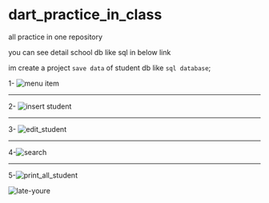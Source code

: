 # dart_practice_in_class
all practice in one repository

you can see detail school db like sql in below link


im create a project  `save data` of student db like  `sql database`;

1- ![menu item](https://s2.uupload.ir/files/menuitem_school_y84l.png)
***
2- ![insert student](https://s2.uupload.ir/files/insert_student_05z7.png)
***


3- ![edit_student](https://s2.uupload.ir/files/edit_student_dk05.png)
***
4-![search](https://s2.uupload.ir/files/search_student_zirn.png)
***
5-![print_all_student](https://s2.uupload.ir/files/print_all_student_zz5s.png)

![late-youre](https://user-images.githubusercontent.com/100895262/210877590-a05c98c4-727d-4824-82ed-332a603295ca.gif)
